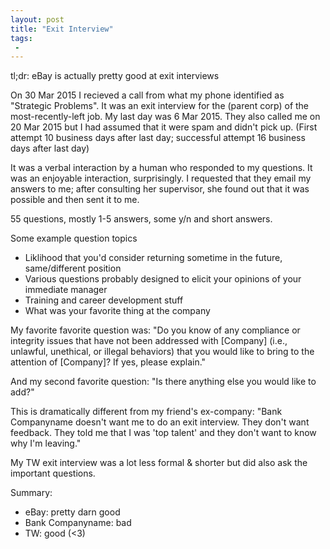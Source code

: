 ```yaml
---
layout: post
title: "Exit Interview"
tags:
 -
---
```


tl;dr: eBay is actually pretty good at exit interviews

On 30 Mar 2015 I recieved a call from what my phone identified as "Strategic Problems". It was an exit interview for the (parent corp) of the most-recently-left job. My last day was 6 Mar 2015. They also called me on 20 Mar 2015 but I had assumed that it were spam and didn't pick up. (First attempt 10 business days after last day; successful attempt 16 business days after last day)

It was a verbal interaction by a human who responded to my questions. It was an enjoyable interaction, surprisingly. I requested that they email my answers to me; after consulting her supervisor, she found out that it was possible and then sent it to me. 

55 questions, mostly 1-5 answers, some y/n and short answers. 

Some example question topics

- Liklihood that you'd consider returning sometime in the future, same/different position
- Various questions probably designed to elicit your opinions of your immediate manager
- Training and career development stuff
- What was your favorite thing at the company

My favorite favorite question was:
"Do you know of any compliance or integrity issues that have not been addressed with [Company] (i.e., unlawful, unethical, or
illegal behaviors) that you would like to bring to the attention of [Company]? If yes, please explain."

And my second favorite question: "Is there anything else you would like to add?"

This is dramatically different from my friend's ex-company: "Bank Companyname doesn't want me to do an exit interview. They don't want feedback. They told me that I was 'top talent' and they don't want to know why I'm leaving."

My TW exit interview was a lot less formal & shorter but did also ask the important questions. 

Summary:

* eBay: pretty darn good
* Bank Companyname: bad
* TW: good (<3)
